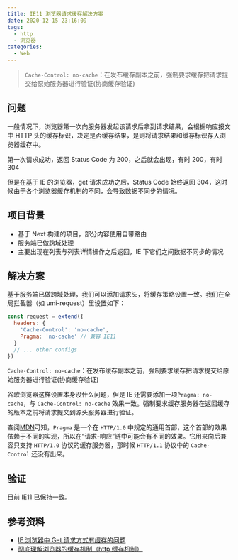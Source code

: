 ```yaml
---
title: IE11 浏览器请求缓存解决方案
date: 2020-12-15 23:16:09
tags:
  - http
  - 浏览器
categories:
  - Web
---
```


> `Cache-Control: no-cache`：在发布缓存副本之前，强制要求缓存把请求提交给原始服务器进行验证(协商缓存验证)

<!--more-->

## 问题

一般情况下，浏览器第一次向服务器发起该请求后拿到请求结果，会根据响应报文中 HTTP 头的缓存标识，决定是否缓存结果，是则将请求结果和缓存标识存入浏览器缓存中。

第一次请求成功，返回 Status Code 为 200，之后就会出现，有时 200，有时 304

但是在基于 IE 的浏览器，get 请求成功之后，Status Code 始终返回 304，这时候由于各个浏览器缓存机制的不同，会导致数据不同步的情况。

## 项目背景

- 基于 Next 构建的项目，部分内容使用自带路由
- 服务端已做跨域处理
- 主要出现在列表与列表详情操作之后返回，IE 下它们之间数据不同步的情况

## 解决方案

基于服务端已做跨域处理，我们可以添加请求头，将缓存策略设置一致。我们在全局拦截器（如 umi-request）里设置如下：

```js
const request = extend({
  headers: {
    'Cache-Control': 'no-cache',
    Pragma: 'no-cache' // 兼容 IE11
  }
  // ... other configs
})
```

`Cache-Control: no-cache`：在发布缓存副本之前，强制要求缓存把请求提交给原始服务器进行验证(协商缓存验证)

谷歌浏览器这样设置本身没什么问题，但是 IE 还需要添加一项`Pragma: no-cache`，与 `Cache-Control: no-cache` 效果一致。强制要求缓存服务器在返回缓存的版本之前将请求提交到源头服务器进行验证。

查阅[MDN](https://developer.mozilla.org/zh-CN/docs/Web/HTTP/Headers/Pragma)可知，`Pragma` 是一个在 `HTTP/1.0` 中规定的通用首部，这个首部的效果依赖于不同的实现，所以在“请求-响应”链中可能会有不同的效果。它用来向后兼容只支持 `HTTP/1.0` 协议的缓存服务器，那时候 `HTTP/1.1` 协议中的 `Cache-Control` 还没有出来。

## 验证

目前 IE11 已保持一致。

## 参考资料

- [IE 浏览器中 Get 请求方式有缓存的问题](https://blog.csdn.net/qq_26941173/article/details/84935421)
- [彻底理解浏览器的缓存机制（http 缓存机制）](https://www.cnblogs.com/chengxs/p/10396066.html)
